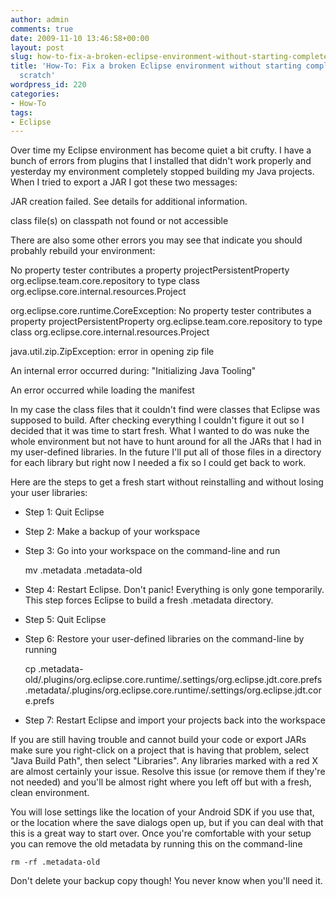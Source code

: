 ```yaml
---
author: admin
comments: true
date: 2009-11-10 13:46:58+00:00
layout: post
slug: how-to-fix-a-broken-eclipse-environment-without-starting-completely-from-scratch
title: 'How-To: Fix a broken Eclipse environment without starting completely from
  scratch'
wordpress_id: 220
categories:
- How-To
tags:
- Eclipse
---
```


Over time my Eclipse environment has become quiet a bit crufty.  I have a bunch of errors from plugins that I installed that didn't work properly and yesterday my environment completely stopped building my Java projects.  When I tried to export a JAR I got these two messages:

JAR creation failed. See details for additional information.

class file(s) on classpath not found or not accessible

There are also some other errors you may see that indicate you should probahly rebuild your environment:

No property tester contributes a property projectPersistentProperty org.eclipse.team.core.repository to type class org.eclipse.core.internal.resources.Project

org.eclipse.core.runtime.CoreException: No property tester contributes a property projectPersistentProperty org.eclipse.team.core.repository to type class org.eclipse.core.internal.resources.Project

java.util.zip.ZipException: error in opening zip file

An internal error occurred during: "Initializing Java Tooling"

An error occurred while loading the manifest

In my case the class files that it couldn't find were classes that Eclipse was supposed to build.  After checking everything I couldn't figure it out so I decided that it was time to start fresh.  What I wanted to do was nuke the whole environment but not have to hunt around for all the JARs that I had in my user-defined libraries.  In the future I'll put all of those files in a directory for each library but right now I needed a fix so I could get back to work.

Here are the steps to get a fresh start without reinstalling and without losing your user libraries:



	
  * Step 1: Quit Eclipse

	
  * Step 2: Make a backup of your workspace

	
  * Step 3: Go into your workspace on the command-line and run

    
    mv .metadata .metadata-old




	
  * Step 4: Restart Eclipse.  Don't panic!  Everything is only gone temporarily.  This step forces Eclipse to build a fresh .metadata directory.

	
  * Step 5: Quit Eclipse

	
  * Step 6: Restore your user-defined libraries on the command-line by running

    
    cp .metadata-old/.plugins/org.eclipse.core.runtime/.settings/org.eclipse.jdt.core.prefs .metadata/.plugins/org.eclipse.core.runtime/.settings/org.eclipse.jdt.core.prefs




	
  * Step 7: Restart Eclipse and import your projects back into the workspace


If you are still having trouble and cannot build your code or export JARs make sure you right-click on a project that is having that problem, select "Java Build Path", then select "Libraries".  Any libraries marked with a red X are almost certainly your issue.  Resolve this issue (or remove them if they're not needed) and you'll be almost right where you left off but with a fresh, clean environment.

You will lose settings like the location of your Android SDK if you use that, or the location where the save dialogs open up, but if you can deal with that this is a great way to start over.  Once you're comfortable with your setup you can remove the old metadata by running this on the command-line

    
    rm -rf .metadata-old


Don't delete your backup copy though!  You never know when you'll need it.
